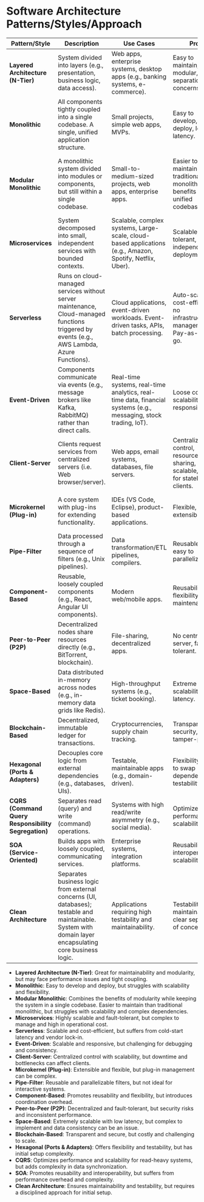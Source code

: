 # Software Architecture Patterns/Styles/Approach

| **Pattern/Style**                  | **Description**                                                                                      | **Use Cases**                                                                                          | **Pros**                                                                                   | **Cons**                                                                                       |
|-------------------------------------|------------------------------------------------------------------------------------------------------|--------------------------------------------------------------------------------------------------------|--------------------------------------------------------------------------------------------|------------------------------------------------------------------------------------------------|
| **Layered Architecture (N-Tier)**   | System divided into layers (e.g., presentation, business logic, data access).                       | Web apps, enterprise systems, desktop apps (e.g., banking systems, e-commerce).                       | Easy to maintain, modular, clear separation of concerns.                                    | Rigidity, performance overhead, can lead to tight coupling.                                    |
| **Monolithic**                      | All components tightly coupled into a single codebase. A single, unified application structure.     | Small projects, simple web apps, MVPs.                                                                  | Easy to develop, test & deploy, low latency.                                                 | Hard to scale, inflexible to changes, single point of failure.                                |
| **Modular Monolithic**              | A monolithic system divided into modules or components, but still within a single codebase.         | Small-to-medium-sized projects, web apps, enterprise apps.                                             | Easier to maintain than traditional monolithic, still benefits from a unified codebase.     | Limited scalability, complex dependencies, challenging to split into microservices later.     |
| **Microservices**                   | System decomposed into small, independent services with bounded contexts.                           | Scalable, complex systems, Large-scale, cloud-based applications (e.g., Amazon, Spotify, Netflix, Uber). | Scalable, fault-tolerant, independent deployments.                                            | Complex management, high operational cost.                                                     |
| **Serverless**                      | Runs on cloud-managed services without server maintenance, Cloud-managed functions triggered by events (e.g., AWS Lambda, Azure Functions). | Cloud applications, event-driven workloads. Event-driven tasks, APIs, batch processing.               | Auto-scaling, cost-efficient, no infrastructure management. Pay-as-you-go.                   | Cold-start latency, vendor lock-in.                                                           |
| **Event-Driven**                    | Components communicate via events (e.g., message brokers like Kafka, RabbitMQ) rather than direct calls. | Real-time systems, real-time analytics, real-time data, financial systems (e.g., messaging, stock trading, IoT). | Loose coupling, scalability, responsiveness.                                                | Debugging and error handling complexity, eventual consistency challenges.                      |
| **Client-Server**                   | Clients request services from centralized servers (i.e. Web browser/server).                        | Web apps, email systems, databases, file servers.                                                     | Centralized control, resource sharing, scalable, secure for stateless clients.              | Server downtime affects all clients, potential bottlenecks, limited scalability.               |
| **Microkernel (Plug-in)**           | A core system with plug-ins for extending functionality.                                             | IDEs (VS Code, Eclipse), product-based applications.                                                   | Flexible, extensible.                                                                         | Complex plug-in management, potential performance overhead.                                    |
| **Pipe-Filter**                     | Data processed through a sequence of filters (e.g., Unix pipelines).                                | Data transformation/ETL pipelines, compilers.                                                          | Reusable filters, easy to parallelize.                                                      | Not suitable for interactive systems.                                                         |
| **Component-Based**                 | Reusable, loosely coupled components (e.g., React, Angular UI components).                          | Modern web/mobile apps.                                                                                | Reusability, flexibility, easier maintenance.                                               | Overhead in component coordination.                                                          |
| **Peer-to-Peer (P2P)**              | Decentralized nodes share resources directly (e.g., BitTorrent, blockchain).                        | File-sharing, decentralized apps.                                                                      | No central server, fault-tolerant.                                                           | Security risks, inconsistent performance.                                                     |
| **Space-Based**                     | Data distributed in-memory across nodes (e.g., in-memory data grids like Redis).                     | High-throughput systems (e.g., ticket booking).                                                        | Extreme scalability, low latency.                                                           | Complex to implement, data consistency challenges.                                             |
| **Blockchain-Based**                | Decentralized, immutable ledger for transactions.                                                   | Cryptocurrencies, supply chain tracking.                                                              | Transparency, security, tamper-proof.                                                       | High computational cost, scalability issues.                                                  |
| **Hexagonal (Ports & Adapters)**    | Decouples core logic from external dependencies (e.g., databases, UIs).                              | Testable, maintainable apps (e.g., domain-driven).                                                    | Flexibility, easy to swap dependencies, testability.                                        | Initial setup complexity.                                                                    |
| **CQRS (Command Query Responsibility Segregation)** | Separates read (query) and write (command) operations.                                                | Systems with high read/write asymmetry (e.g., social media).                                          | Optimized performance, scalability.                                                         | Complexity in data synchronization.                                                           |
| **SOA (Service-Oriented)**          | Builds apps with loosely coupled, communicating services.                                           | Enterprise systems, integration platforms.                                                             | Reusability, interoperability, scalability.                                                 | Complexity, performance overhead.                                                             |
| **Clean Architecture**              | Separates business logic from external concerns (UI, databases); testable and maintainable. System with domain layer encapsulating core business logic. | Applications requiring high testability and maintainability.                                           | Testability, maintainability, clear separation of concerns.                                  | Initial setup complexity, requires discipline to keep dependencies clean.                     |


- **Layered Architecture (N-Tier)**: Great for maintainability and modularity, but may face performance issues and tight coupling.
- **Monolithic**: Easy to develop and deploy, but struggles with scalability and flexibility.
- **Modular Monolithic**: Combines the benefits of modularity while keeping the system in a single codebase. Easier to maintain than traditional monolithic, but struggles with scalability and complex dependencies.
- **Microservices**: Highly scalable and fault-tolerant, but complex to manage and high in operational cost.
- **Serverless**: Scalable and cost-efficient, but suffers from cold-start latency and vendor lock-in.
- **Event-Driven**: Scalable and responsive, but challenging for debugging and consistency.
- **Client-Server**: Centralized control with scalability, but downtime and bottlenecks can affect clients.
- **Microkernel (Plug-in)**: Extensible and flexible, but plug-in management can be complex.
- **Pipe-Filter**: Reusable and parallelizable filters, but not ideal for interactive systems.
- **Component-Based**: Promotes reusability and flexibility, but introduces coordination overhead.
- **Peer-to-Peer (P2P)**: Decentralized and fault-tolerant, but security risks and inconsistent performance.
- **Space-Based**: Extremely scalable with low latency, but complex to implement and data consistency can be an issue.
- **Blockchain-Based**: Transparent and secure, but costly and challenging to scale.
- **Hexagonal (Ports & Adapters)**: Offers flexibility and testability, but has initial setup complexity.
- **CQRS**: Optimizes performance and scalability for read-heavy systems, but adds complexity in data synchronization.
- **SOA**: Promotes reusability and interoperability, but suffers from performance overhead and complexity.
- **Clean Architecture**: Ensures maintainability and testability, but requires a disciplined approach for initial setup.
